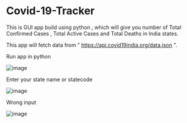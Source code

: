 # Covid-19-Tracker
This is GUI app build using python , which will give you number of Total Confirmed Cases , Total Active Cases and Total Deaths in India states.

This app will fetch data from " https://api.covid19india.org/data.json ".

Run app in python

![image](https://user-images.githubusercontent.com/106819662/192368357-7586e6bb-1a56-4d4e-8626-23bae32ce29c.png)

Enter your state name or statecode 

![image](https://user-images.githubusercontent.com/106819662/192368777-97fd4b93-c37d-4ea7-a032-eb7608815a10.png)

Wrong input

![image](https://user-images.githubusercontent.com/106819662/192369275-78e18bd3-657d-437a-bc00-9c865ff7060d.png)
